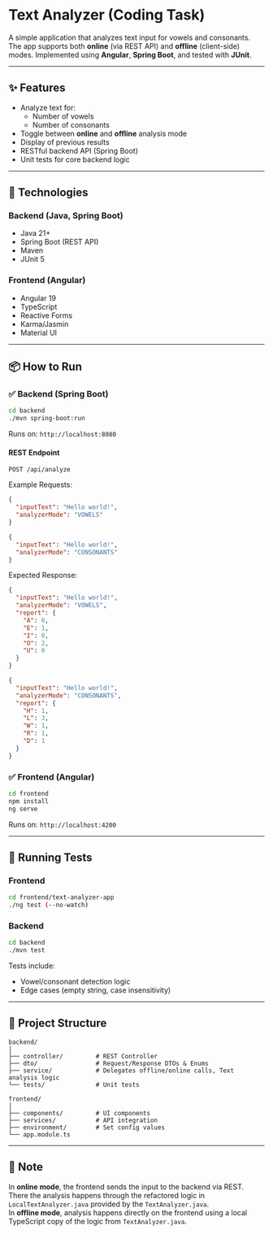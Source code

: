 # Text Analyzer (Coding Task)

A simple application that analyzes text input for vowels and consonants. The app supports both **online** (via REST API) and **offline** (client-side) modes. Implemented using **Angular**, **Spring Boot**, and tested with **JUnit**.

---

## ✨ Features

- Analyze text for:
  - Number of vowels
  - Number of consonants
- Toggle between **online** and **offline** analysis mode
- Display of previous results
- RESTful backend API (Spring Boot)
- Unit tests for core backend logic

---

## 🧱 Technologies

### Backend (Java, Spring Boot)

- Java 21+
- Spring Boot (REST API)
- Maven
- JUnit 5

### Frontend (Angular)

- Angular 19
- TypeScript
- Reactive Forms
- Karma/Jasmin
- Material UI

---

## 📦 How to Run

### ✅ Backend (Spring Boot)

```bash
cd backend
./mvn spring-boot:run
```

Runs on: `http://localhost:8080`

#### REST Endpoint
`POST /api/analyze`

Example Requests:
```json
{
  "inputText": "Hello world!",
  "analyzerMode": "VOWELS"
}
```
```json
{
  "inputText": "Hello world!",
  "analyzerMode": "CONSONANTS"
}
```

Expected Response:
```json
{
  "inputText": "Hello world!",
  "analyzerMode": "VOWELS",
  "report": {
    "A": 0,
    "E": 1,
    "I": 0,
    "O": 2,
    "U": 0
  }
}
```
```json
{
  "inputText": "Hello world!",
  "analyzerMode": "CONSONANTS",
  "report": {
    "H": 1,
    "L": 3,
    "W": 1,
    "R": 1,
    "D": 1
  }
}
```

### ✅ Frontend (Angular)

```bash
cd frontend
npm install
ng serve
```

Runs on: `http://localhost:4200`

---

## 🧪 Running Tests
### Frontend
```bash
cd frontend/text-analyzer-app
./ng test (--no-watch)
```

### Backend
```bash
cd backend
./mvn test
```

Tests include:

- Vowel/consonant detection logic
- Edge cases (empty string, case insensitivity)

---

## 📁 Project Structure

```
backend/
│
├── controller/         # REST Controller
├── dto/                # Request/Response DTOs & Enums
├── service/            # Delegates offline/online calls, Text analysis logic
└── tests/              # Unit tests

frontend/
│
├── components/         # UI components
├── services/           # API integration
├── environment/        # Set config values
└── app.module.ts
```

---

## 📌 Note

In **online mode**, the frontend sends the input to the backend via REST. There the analysis happens through the refactored logic in `LocalTextAnalyzer.java` provided by the `TextAnalyzer.java`.  
In **offline mode**, analysis happens directly on the frontend using a local TypeScript copy of the logic from `TextAnalyzer.java`.

